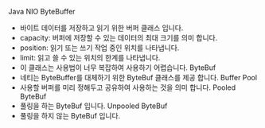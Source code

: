 Java NIO ByteBuffer
- 바이트 데이터를 저장하고 읽기 위한 버퍼 클래스 입니다.
- capacity: 버퍼에 저장할 수 있는 데이터의 최대 크기를 의미 합니다.
- position: 읽기 또는 쓰기 작업 중인 위치를 나타냅니다.
- limit: 읽고 쓸 수 있는 위치의 한계를 나타냅니다.
- 이 클래스는 사용법이 너무 복잡하여 사용하기 어렵습니다.
ByteBuf
- 네티는 ByteBuffer를 대체하기 위한 ByteBuf 클래스를 제공 합니다.
Buffer Pool
- 사용할 버퍼를 미리 정해두고 공유하여 사용하는 것을 의미 합니다.
Pooled ByteBuf
- 풀링을 하는 ByteBuf 입니다.
Unpooled ByteBuf
- 풀링을 하지 않는 ByteBuf 입니다.